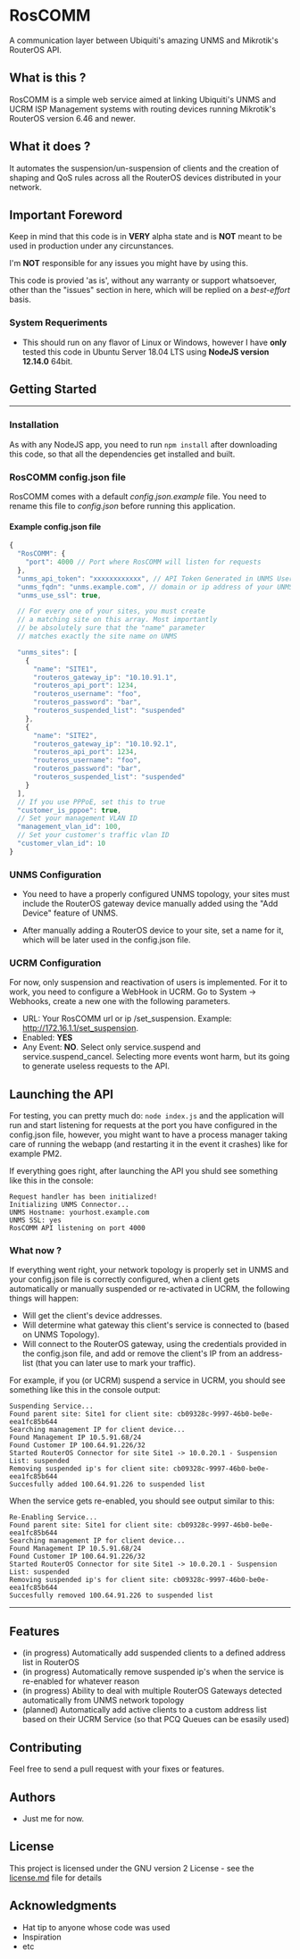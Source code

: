 # RosCOMM

A communication layer between Ubiquiti's amazing UNMS and Mikrotik's RouterOS API.

## What is this ?

RosCOMM is a simple web service aimed at linking Ubiquiti's UNMS and UCRM ISP Management systems with routing devices running Mikrotik's RouterOS version 6.46 and newer.

## What it does ?

It automates the suspension/un-suspension of clients and the creation of shaping and QoS rules across all the RouterOS devices distributed in your network.

## Important Foreword

Keep in mind that this code is in **VERY** alpha state and is **NOT** meant to be used in production under any circunstances.

I'm **NOT** responsible for any issues you might have by using this.

This code is provied 'as is', without any warranty or support whatsoever, other than the "issues" section in here, which will be replied on a *best-effort* basis.

### System Requeriments

* This should run on any flavor of Linux or Windows, however I have **only** tested this code in Ubuntu Server 18.04 LTS using **NodeJS version 12.14.0** 64bit.

## Getting Started

---

### Installation

As with any NodeJS app, you need to run ``npm install`` after downloading this code, so that all the dependencies get installed and built.

### RosCOMM config.json file

RosCOMM comes with a default *config.json.example* file. You need to rename this file to *config.json* before running this application.

#### Example config.json file

```javascript
{
  "RosCOMM": {
    "port": 4000 // Port where RosCOMM will listen for requests
  },
  "unms_api_token": "xxxxxxxxxxxx", // API Token Generated in UNMS Users section
  "unms_fqdn": "unms.example.com", // domain or ip address of your UNMS Install
  "unms_use_ssl": true,

  // For every one of your sites, you must create
  // a matching site on this array. Most importantly
  // be absolutely sure that the "name" parameter
  // matches exactly the site name on UNMS

  "unms_sites": [
    {
      "name": "SITE1",
      "routeros_gateway_ip": "10.10.91.1",
      "routeros_api_port": 1234,
      "routeros_username": "foo",
      "routeros_password": "bar",
      "routeros_suspended_list": "suspended"
    },
    {
      "name": "SITE2",
      "routeros_gateway_ip": "10.10.92.1",
      "routeros_api_port": 1234,
      "routeros_username": "foo",
      "routeros_password": "bar",
      "routeros_suspended_list": "suspended"
    }
  ],
  // If you use PPPoE, set this to true
  "customer_is_pppoe": true, 
  // Set your management VLAN ID
  "management_vlan_id": 100, 
  // Set your customer's traffic vlan ID
  "customer_vlan_id": 10
}
```

### UNMS Configuration

* You need to have a properly configured UNMS topology, your sites must include the RouterOS gateway device manually added using the "Add Device" feature of UNMS.

* After manually adding a RouterOS device to your site, set a name for it, which will be later used in the config.json file.

### UCRM Configuration

For now, only suspension and reactivation of users is implemented. For it to work, you need to configure a WebHook in UCRM. Go to System -> Webhooks, create a new one with the following parameters.

* URL: Your RosCOMM url or ip /set_suspension. Example: http://172.16.1.1/set_suspension.
* Enabled: **YES**
* Any Event: **NO**. Select only service.suspend and service.suspend_cancel. Selecting more events wont harm, but its going to generate useless requests to the API.

## Launching the API

For testing, you can pretty much do: `node index.js` and the application will run and start listening for requests at the port you have configured in the config.json file, however, you might want to have a process manager taking care of running the webapp (and restarting it in the event it crashes) like for example PM2.

If everything goes right, after launching the API you shuld see something like this in the console:

```console
Request handler has been initialized!
Initializing UNMS Connector...
UNMS Hostname: yourhost.example.com
UNMS SSL: yes
RosCOMM API listening on port 4000
```

### What now ?

If everything went right, your network topology is properly set in UNMS and your config.json file is correctly configured, when a client gets automatically or manually suspended or re-activated in UCRM, the following things will happen:

* Will get the client's device addresses.
* Will determine what gateway this client's service is connected to (based on UNMS Topology).
* Will connect to the RouterOS gateway, using the credentials provided in the config.json file, and add or remove the client's IP from an address-list (that you can later use to mark your traffic).

For example, if you (or UCRM) suspend a service in UCRM, you should see something like this in the console output:

```console
Suspending Service...
Found parent site: Site1 for client site: cb09328c-9997-46b0-be0e-eea1fc85b644
Searching management IP for client device...
Found Management IP 10.5.91.68/24
Found Customer IP 100.64.91.226/32
Started RouterOS Connector for site Site1 -> 10.0.20.1 - Suspension List: suspended
Removing suspended ip's for client site: cb09328c-9997-46b0-be0e-eea1fc85b644
Succesfully added 100.64.91.226 to suspended list
```

When the service gets re-enabled, you should see output similar to this:

```console
Re-Enabling Service...
Found parent site: Site1 for client site: cb09328c-9997-46b0-be0e-eea1fc85b644
Searching management IP for client device...
Found Management IP 10.5.91.68/24
Found Customer IP 100.64.91.226/32
Started RouterOS Connector for site Site1 -> 10.0.20.1 - Suspension List: suspended
Removing suspended ip's for client site: cb09328c-9997-46b0-be0e-eea1fc85b644
Succesfully removed 100.64.91.226 to suspended list
```

---

## Features

* (in progress) Automatically add suspended clients to a defined address list in RouterOS
* (in progress) Automatically remove suspended ip's when the service is re-enabled for whatever reason
* (in progress) Ability to deal with multiple RouterOS Gateways detected automatically from UNMS network topology
* (planned) Automatically add active clients to a custom address list based on their UCRM Service (so that PCQ Queues can be esasily used)


## Contributing

Feel free to send a pull request with your fixes or features.

## Authors

* Just me for now.

## License

This project is licensed under the GNU version 2 License - see the [license.md](license.md) file for details

## Acknowledgments

* Hat tip to anyone whose code was used
* Inspiration
* etc